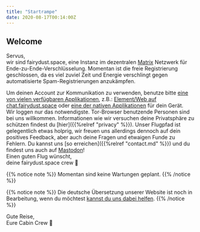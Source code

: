 ```yaml
---
title: "Startrampe"
date: 2020-08-17T00:14:00Z
---
```


## Welcome

Servus,  
wir sind fairydust.space, eine Instanz im dezentralen [Matrix](https://matrix.org/) Netzwerk für Ende-zu-Ende-Verschlüsselung.
Momentan ist die freie Registrierung geschlossen, da es viel zuviel Zeit und Energie verschlingt gegen automatisierte Spam-Registrierungen anzukämpfen.

Um deinen Account zur Kommunikation zu verwenden, benutze bitte [eine von vielen verfügbaren Applikationen](https://matrix.org/clients/), z.B.: [Element/Web auf chat.fairydust.space](https://chat.fairydust.space/) oder [eine der nativen Applikationen](https://element.io/get-started) für dein Gerät.  
Wir loggen nur das notwendigste. Tor-Browser benutzende Personen sind bei uns willkommen. Informationen wie wir versuchen deine Privatsphäre zu schützen findest du [hier]({{%relref "privacy" %}}).
Unser Flugpfad ist gelegentlich etwas holprig, wir freuen uns allerdings dennoch auf dein positives Feedback, aber auch deine Fragen und etwaigen Funde zu Fehlern.
Du kannst uns [so erreichen]({{%relref "contact.md" %}}) und du findest uns auch auf [<a rel="me" href="https://chaos.social/@fairydust_space">Mastodon</a>](https://chaos.social/@fairydust_space)!  
Einen guten Flug wünscht,  
deine fairydust.space crew &#x1F680;

{{% notice note %}}
Momentan sind keine Wartungen geplant.
{{% /notice %}}

{{% notice note %}}
Die deutsche Übersetzung unserer Website ist noch in Bearbeitung, wenn du möchtest [kannst du uns dabei helfen](https://github.com/fairydust-space/launchpad).
{{% /notice %}}

Gute Reise,  
Eure Cabin Crew &#x1F680;
